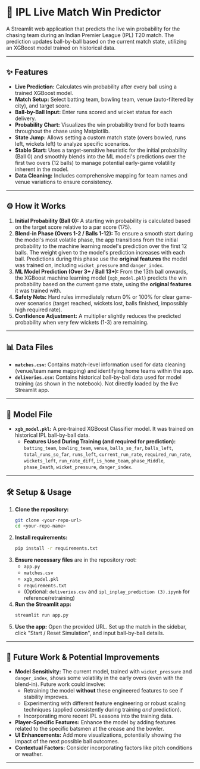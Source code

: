 # 🏏 IPL Live Match Win Predictor

A Streamlit web application that predicts the live win probability for the chasing team during an Indian Premier League (IPL) T20 match. The prediction updates ball-by-ball based on the current match state, utilizing an XGBoost model trained on historical data.

---

## ✨ Features

* **Live Prediction:** Calculates win probability after every ball using a trained XGBoost model.
* **Match Setup:** Select batting team, bowling team, venue (auto-filtered by city), and target score.
* **Ball-by-Ball Input:** Enter runs scored and wicket status for each delivery.
* **Probability Chart:** Visualizes the win probability trend for both teams throughout the chase using Matplotlib.
* **State Jump:** Allows setting a custom match state (overs bowled, runs left, wickets left) to analyze specific scenarios.
* **Stable Start:** Uses a target-sensitive heuristic for the initial probability (Ball 0) and smoothly blends into the ML model's predictions over the first two overs (12 balls) to manage potential early-game volatility inherent in the model.
* **Data Cleaning:** Includes comprehensive mapping for team names and venue variations to ensure consistency.

---

## ⚙️ How it Works

1.  **Initial Probability (Ball 0):** A starting win probability is calculated based on the target score relative to a par score (175).
2.  **Blend-in Phase (Overs 1-2 / Balls 1-12):** To ensure a smooth start during the model's most volatile phase, the app transitions from the initial probability to the machine learning model's prediction over the first 12 balls. The weight given to the model's prediction increases with each ball. Predictions during this phase use the **original features** the model was trained on, including `wicket_pressure` and `danger_index`.
3.  **ML Model Prediction (Over 3+ / Ball 13+):** From the 13th ball onwards, the XGBoost machine learning model (`xgb_model.pkl`) predicts the win probability based on the current game state, using the **original features** it was trained with.
4.  **Safety Nets:** Hard rules immediately return 0% or 100% for clear game-over scenarios (target reached, wickets lost, balls finished, impossibly high required rate).
5.  **Confidence Adjustment:** A multiplier slightly reduces the predicted probability when very few wickets (1-3) are remaining.

---

## 📊 Data Files

* **`matches.csv`:** Contains match-level information used for data cleaning (venue/team name mapping) and identifying home teams within the app.
* **`deliveries.csv`:** Contains historical ball-by-ball data used for model training (as shown in the notebook). Not directly loaded by the live Streamlit app.

---

## 🤖 Model File

* **`xgb_model.pkl`:** A pre-trained XGBoost Classifier model. It was trained on historical IPL ball-by-ball data.
    * **Features Used During Training (and required for prediction):** `batting_team`, `bowling_team`, `venue`, `balls_so_far`, `balls_left`, `total_runs_so_far`, `runs_left`, `current_run_rate`, `required_run_rate`, `wickets_left`, `run_rate_diff`, `is_home_team`, `phase_Middle`, `phase_Death`, `wicket_pressure`, `danger_index`.

---

## 🛠️ Setup & Usage

1.  **Clone the repository:**
    ```bash
    git clone <your-repo-url>
    cd <your-repo-name>
    ```
2.  **Install requirements:**
    ```bash
    pip install -r requirements.txt
    ```
3.  **Ensure necessary files** are in the repository root:
    * `app.py`
    * `matches.csv`
    * `xgb_model.pkl`
    * `requirements.txt`
    * (Optional: `deliveries.csv` and `ipl_inplay_prediction (3).ipynb` for reference/retraining)
4.  **Run the Streamlit app:**
    ```bash
    streamlit run app.py
    ```
5.  **Use the app:** Open the provided URL. Set up the match in the sidebar, click "Start / Reset Simulation", and input ball-by-ball details.

---

## 🌱 Future Work & Potential Improvements

* **Model Sensitivity:** The current model, trained with `wicket_pressure` and `danger_index`, shows some volatility in the early overs (even with the blend-in). Future work could involve:
    * Retraining the model **without** these engineered features to see if stability improves.
    * Experimenting with different feature engineering or robust scaling techniques (applied consistently during training *and* prediction).
    * Incorporating more recent IPL seasons into the training data.
* **Player-Specific Features:** Enhance the model by adding features related to the specific batsmen at the crease and the bowler.
* **UI Enhancements:** Add more visualizations, potentially showing the impact of the next possible ball outcomes.
* **Contextual Factors:** Consider incorporating factors like pitch conditions or weather.

---

